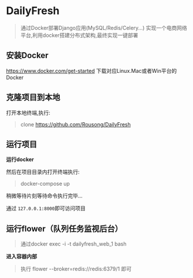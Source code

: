 # DailyFresh
>通过Docker部署Django应用(MySQL/Redis/Celery...)
>实现一个电商网络平台,利用docker搭建分布式架构,最终实现一键部署

## 安装Docker
https://www.docker.com/get-started
下载对应Linux.Mac或者Win平台的Docker

## 克隆项目到本地

打开本地终端,执行:
>clone https://github.com/Rousong/DailyFresh

## 运行项目
**运行docker**

然后在项目目录内打开终端执行:
>docker-compose up

稍微等待片刻等待命令执行完毕...

通过 `127.0.0.1:8000`即可访问项目 

## 运行flower（队列任务监视后台）
>通过docker exec -i -t dailyfresh_web_1 bash

**进入容器内部**
>执行 flower --broker=redis://redis:6379/1 即可